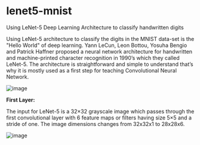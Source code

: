 # lenet5-mnist
Using LeNet-5 Deep Learning Architecture to classify handwritten digits

Using LeNet-5 architecture to classify the digits in the MNIST data-set is the "Hello World" of deep learning. 
Yann LeCun, Leon Bottou, Yosuha Bengio and Patrick Haffner proposed a neural network architecture for handwritten 
and machine-printed character recognition in 1990’s which they called LeNet-5. The architecture is straightforward 
and simple to understand that’s why it is mostly used as a first step for teaching Convolutional Neural Network.

![image](https://user-images.githubusercontent.com/63854149/110180078-25f04c80-7e2f-11eb-8287-4662e7093dd3.png)

**First Layer:**

The input for LeNet-5 is a 32×32 grayscale image which passes through the first convolutional layer with 6 feature maps 
or filters having size 5×5 and a stride of one. The image dimensions changes from 32x32x1 to 28x28x6.

![image](https://user-images.githubusercontent.com/63854149/110180230-651e9d80-7e2f-11eb-870c-b083951097a5.png)

